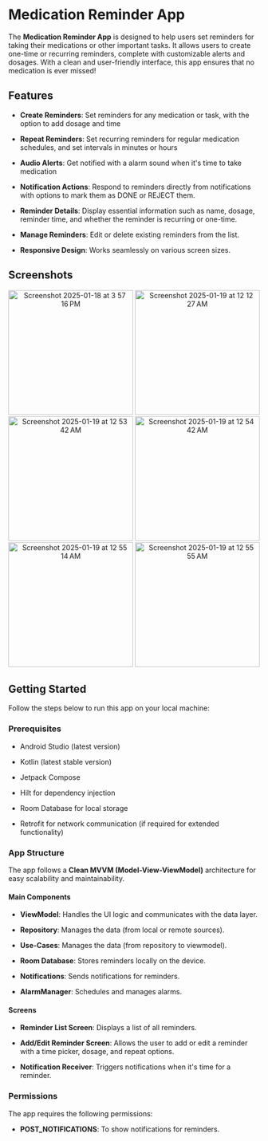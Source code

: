 Medication Reminder App
=======================

The **Medication Reminder App** is designed to help users set reminders for taking their medications or other important tasks. It allows users to create one-time or recurring reminders, complete with customizable alerts and dosages. With a clean and user-friendly interface, this app ensures that no medication is ever missed!

Features
--------

*   **Create Reminders**: Set reminders for any medication or task, with the option to add dosage and time
    
*   **Repeat Reminders**: Set recurring reminders for regular medication schedules, and set intervals in minutes or hours
    
*   **Audio Alerts**: Get notified with a alarm sound when it's time to take medication
  
*   **Notification Actions**: Respond to reminders directly from notifications with options to mark them as DONE or REJECT them.
    
*   **Reminder Details**: Display essential information such as name, dosage, reminder time, and whether the reminder is recurring or one-time.
    
*   **Manage Reminders**: Edit or delete existing reminders from the list.
    
*   **Responsive Design**: Works seamlessly on various screen sizes.
    

Screenshots
-----------

<p align="center">
<img width="250" alt="Screenshot 2025-01-18 at 3 57 16 PM" src="https://github.com/user-attachments/assets/8b41efbc-2a86-4614-95d7-7ad61ad2f5ae" />
<img width="250" alt="Screenshot 2025-01-19 at 12 12 27 AM" src="https://github.com/user-attachments/assets/746a235b-8cd8-410f-8853-33a34cbf4544" />
<img width="250" alt="Screenshot 2025-01-19 at 12 53 42 AM" src="https://github.com/user-attachments/assets/45aa09f4-6f39-493b-9d49-6c6d29fd0285" />
<img width="250" alt="Screenshot 2025-01-19 at 12 54 42 AM" src="https://github.com/user-attachments/assets/206452a8-5bc5-4c95-aa44-bbf828ad8caf" />
<img width="250" alt="Screenshot 2025-01-19 at 12 55 14 AM" src="https://github.com/user-attachments/assets/0bfba740-2234-43d4-8da8-661ce2e41213" />
<img width="250" alt="Screenshot 2025-01-19 at 12 55 55 AM" src="https://github.com/user-attachments/assets/3b0a3e7f-4596-4a26-a8d8-1da54e90ac46" />
</p>


Getting Started
---------------

Follow the steps below to run this app on your local machine:

### Prerequisites

*   Android Studio (latest version)
    
*   Kotlin (latest stable version)
    
*   Jetpack Compose
    
*   Hilt for dependency injection
    
*   Room Database for local storage
    
*   Retrofit for network communication (if required for extended functionality)
    

### App Structure

The app follows a **Clean MVVM (Model-View-ViewModel)** architecture for easy scalability and maintainability.

#### Main Components

*   **ViewModel**: Handles the UI logic and communicates with the data layer.
    
*   **Repository**: Manages the data (from local or remote sources).

*   **Use-Cases**: Manages the data (from repository to viewmodel).
    
*   **Room Database**: Stores reminders locally on the device.
    
*   **Notifications**: Sends notifications for reminders.
    
*   **AlarmManager**: Schedules and manages alarms.
    

#### Screens

*   **Reminder List Screen**: Displays a list of all reminders.
    
*   **Add/Edit Reminder Screen**: Allows the user to add or edit a reminder with a time picker, dosage, and repeat options.
    
*   **Notification Receiver**: Triggers notifications when it's time for a reminder.
    

### Permissions

The app requires the following permissions:

*   **POST\_NOTIFICATIONS**: To show notifications for reminders.
    
